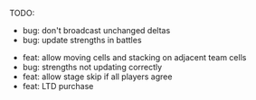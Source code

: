 TODO:

- bug: don't broadcast unchanged deltas
- bug: update strengths in battles

* feat: allow moving cells and stacking on adjacent team cells
* bug: strengths not updating correctly
* feat: allow stage skip if all players agree
* feat: LTD purchase
